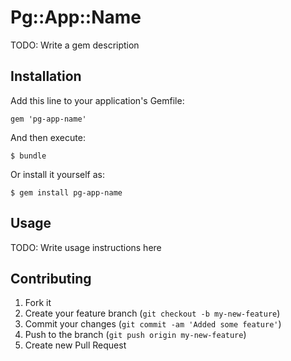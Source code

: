 # Pg::App::Name

TODO: Write a gem description

## Installation

Add this line to your application's Gemfile:

    gem 'pg-app-name'

And then execute:

    $ bundle

Or install it yourself as:

    $ gem install pg-app-name

## Usage

TODO: Write usage instructions here

## Contributing

1. Fork it
2. Create your feature branch (`git checkout -b my-new-feature`)
3. Commit your changes (`git commit -am 'Added some feature'`)
4. Push to the branch (`git push origin my-new-feature`)
5. Create new Pull Request
